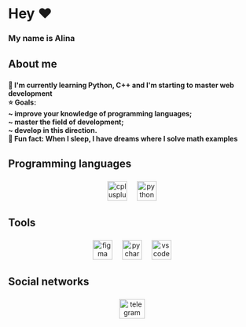 <h1 align="left">Hey ❤️</h1>

###

<h3 align="left">My name is Alina</h3>

###

<h2 align="left">About me</h2>

###

<h4 align="left">🌸 I'm currently learning Python, C++ and I'm starting to master web development<br>⭐ Goals: <br>   ~ improve your knowledge of programming languages;<br>   ~ master the field of development;<br>   ~ develop in this direction.<br>👀 Fun fact: When I sleep, I have dreams where I solve math examples</h4>

###

<h2 align="left">Programming languages</h2>

###

<div align="center">
  <img src="https://cdn.jsdelivr.net/gh/devicons/devicon/icons/cplusplus/cplusplus-original.svg" height="40" alt="cplusplus logo"  />
  <img width="12" />
  <img src="https://cdn.jsdelivr.net/gh/devicons/devicon/icons/python/python-original.svg" height="40" alt="python logo"  />
</div>

###

<h2 align="left">Tools</h2>

###

<div align="center">
  <img src="https://cdn.jsdelivr.net/gh/devicons/devicon/icons/figma/figma-original.svg" height="40" alt="figma logo"  />
  <img width="12" />
  <img src="https://cdn.jsdelivr.net/gh/devicons/devicon/icons/pycharm/pycharm-original.svg" height="40" alt="pycharm logo"  />
  <img width="12" />
  <img src="https://cdn.jsdelivr.net/gh/devicons/devicon/icons/vscode/vscode-original.svg" height="40" alt="vscode logo"  />
</div>

###

<h2 align="left">Social networks</h2>

###

<div align="center">
  <a href="https://t.me/qqurd" target="_blank">
    <img src="https://raw.githubusercontent.com/maurodesouza/profile-readme-generator/master/src/assets/icons/social/telegram/default.svg" width="52" height="40" alt="telegram logo"  />
  </a>
</div>

###
